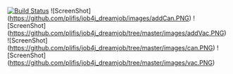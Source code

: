 [![Build Status](https://travis-ci.com/plifis/job4j_dreamjob.svg?branch=master)](https://travis-ci.com/plifis/job4j_dreamjob)
![ScreenShot] (https://github.com/plifis/job4j_dreamjob/images/addCan.PNG)
![ScreenShot] (https://github.com/plifis/job4j_dreamjob/tree/master/images/addVac.PNG)
![ScreenShot] (https://github.com/plifis/job4j_dreamjob/tree/master/images/can.PNG)
![ScreenShot] (https://github.com/plifis/job4j_dreamjob/tree/master/images/vac.PNG)
